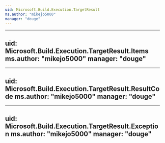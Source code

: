 ```yaml
---
uid: Microsoft.Build.Execution.TargetResult
ms.author: "mikejo5000"
manager: "douge"
---
```


---
uid: Microsoft.Build.Execution.TargetResult.Items
ms.author: "mikejo5000"
manager: "douge"
---

---
uid: Microsoft.Build.Execution.TargetResult.ResultCode
ms.author: "mikejo5000"
manager: "douge"
---

---
uid: Microsoft.Build.Execution.TargetResult.Exception
ms.author: "mikejo5000"
manager: "douge"
---
